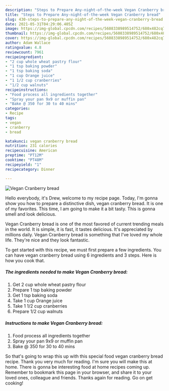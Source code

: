 ```yaml
---
description: "Steps to Prepare Any-night-of-the-week Vegan Cranberry bread"
title: "Steps to Prepare Any-night-of-the-week Vegan Cranberry bread"
slug: 430-steps-to-prepare-any-night-of-the-week-vegan-cranberry-bread
date: 2021-05-31T04:29:06.405Z
image: https://img-global.cpcdn.com/recipes/5608338989514752/680x482cq70/vegan-cranberry-bread-recipe-main-photo.jpg
thumbnail: https://img-global.cpcdn.com/recipes/5608338989514752/680x482cq70/vegan-cranberry-bread-recipe-main-photo.jpg
cover: https://img-global.cpcdn.com/recipes/5608338989514752/680x482cq70/vegan-cranberry-bread-recipe-main-photo.jpg
author: Adam Wallace
ratingvalue: 4.8
reviewcount: 7961
recipeingredient:
- "2 cup whole wheat pastry flour"
- "1 tsp baking powder"
- "1 tsp baking soda"
- "1 cup Orange juice"
- "1 1/2 cup cranberries"
- "1/2 cup walnuts"
recipeinstructions:
- "Food process all ingredients together"
- "Spray your pan 9x9 or muffin pan"
- "Bake @ 350 for 30 to 40 mins"
categories:
- Recipe
tags:
- vegan
- cranberry
- bread

katakunci: vegan cranberry bread 
nutrition: 231 calories
recipecuisine: American
preptime: "PT12M"
cooktime: "PT48M"
recipeyield: "1"
recipecategory: Dinner

---
```



![Vegan Cranberry bread](https://img-global.cpcdn.com/recipes/5608338989514752/680x482cq70/vegan-cranberry-bread-recipe-main-photo.jpg)

Hello everybody, it's Drew, welcome to my recipe page. Today, I'm gonna show you how to prepare a distinctive dish, vegan cranberry bread. It is one of my favorites. This time, I am going to make it a bit tasty. This is gonna smell and look delicious.



Vegan Cranberry bread is one of the most favored of current trending meals in the world. It is simple, it is fast, it tastes delicious. It's appreciated by millions daily. Vegan Cranberry bread is something that I've loved my whole life. They're nice and they look fantastic.


To get started with this recipe, we must first prepare a few ingredients. You can have vegan cranberry bread using 6 ingredients and 3 steps. Here is how you cook that.

<!--inarticleads1-->

##### The ingredients needed to make Vegan Cranberry bread:

1. Get 2 cup whole wheat pastry flour
1. Prepare 1 tsp baking powder
1. Get 1 tsp baking soda
1. Take 1 cup Orange juice
1. Take 1 1/2 cup cranberries
1. Prepare 1/2 cup walnuts




<!--inarticleads2-->

##### Instructions to make Vegan Cranberry bread:

1. Food process all ingredients together
1. Spray your pan 9x9 or muffin pan
1. Bake @ 350 for 30 to 40 mins




So that's going to wrap this up with this special food vegan cranberry bread recipe. Thank you very much for reading. I'm sure you will make this at home. There is gonna be interesting food at home recipes coming up. Remember to bookmark this page in your browser, and share it to your loved ones, colleague and friends. Thanks again for reading. Go on get cooking!
